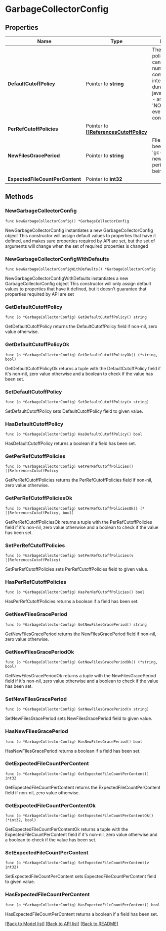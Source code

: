 # GarbageCollectorConfig

## Properties

Name | Type | Description | Notes
------------ | ------------- | ------------- | -------------
**DefaultCutoffPolicy** | Pointer to **string** | The default cutoff policy. Policies can be one of: - number of commits as an integer value - a duration (see java.time.Duration) - an ISO instant - &#39;NONE&#39;, means everything&#39;s considered as live | [optional] 
**PerRefCutoffPolicies** | Pointer to [**[]ReferencesCutoffPolicy**](ReferencesCutoffPolicy.md) |  | [optional] 
**NewFilesGracePeriod** | Pointer to **string** | Files that have been created after &#39;gc-start-time - new-files-grace-period&#39; are not being deleted. | [optional] 
**ExpectedFileCountPerContent** | Pointer to **int32** |  | [optional] 

## Methods

### NewGarbageCollectorConfig

`func NewGarbageCollectorConfig() *GarbageCollectorConfig`

NewGarbageCollectorConfig instantiates a new GarbageCollectorConfig object
This constructor will assign default values to properties that have it defined,
and makes sure properties required by API are set, but the set of arguments
will change when the set of required properties is changed

### NewGarbageCollectorConfigWithDefaults

`func NewGarbageCollectorConfigWithDefaults() *GarbageCollectorConfig`

NewGarbageCollectorConfigWithDefaults instantiates a new GarbageCollectorConfig object
This constructor will only assign default values to properties that have it defined,
but it doesn't guarantee that properties required by API are set

### GetDefaultCutoffPolicy

`func (o *GarbageCollectorConfig) GetDefaultCutoffPolicy() string`

GetDefaultCutoffPolicy returns the DefaultCutoffPolicy field if non-nil, zero value otherwise.

### GetDefaultCutoffPolicyOk

`func (o *GarbageCollectorConfig) GetDefaultCutoffPolicyOk() (*string, bool)`

GetDefaultCutoffPolicyOk returns a tuple with the DefaultCutoffPolicy field if it's non-nil, zero value otherwise
and a boolean to check if the value has been set.

### SetDefaultCutoffPolicy

`func (o *GarbageCollectorConfig) SetDefaultCutoffPolicy(v string)`

SetDefaultCutoffPolicy sets DefaultCutoffPolicy field to given value.

### HasDefaultCutoffPolicy

`func (o *GarbageCollectorConfig) HasDefaultCutoffPolicy() bool`

HasDefaultCutoffPolicy returns a boolean if a field has been set.

### GetPerRefCutoffPolicies

`func (o *GarbageCollectorConfig) GetPerRefCutoffPolicies() []ReferencesCutoffPolicy`

GetPerRefCutoffPolicies returns the PerRefCutoffPolicies field if non-nil, zero value otherwise.

### GetPerRefCutoffPoliciesOk

`func (o *GarbageCollectorConfig) GetPerRefCutoffPoliciesOk() (*[]ReferencesCutoffPolicy, bool)`

GetPerRefCutoffPoliciesOk returns a tuple with the PerRefCutoffPolicies field if it's non-nil, zero value otherwise
and a boolean to check if the value has been set.

### SetPerRefCutoffPolicies

`func (o *GarbageCollectorConfig) SetPerRefCutoffPolicies(v []ReferencesCutoffPolicy)`

SetPerRefCutoffPolicies sets PerRefCutoffPolicies field to given value.

### HasPerRefCutoffPolicies

`func (o *GarbageCollectorConfig) HasPerRefCutoffPolicies() bool`

HasPerRefCutoffPolicies returns a boolean if a field has been set.

### GetNewFilesGracePeriod

`func (o *GarbageCollectorConfig) GetNewFilesGracePeriod() string`

GetNewFilesGracePeriod returns the NewFilesGracePeriod field if non-nil, zero value otherwise.

### GetNewFilesGracePeriodOk

`func (o *GarbageCollectorConfig) GetNewFilesGracePeriodOk() (*string, bool)`

GetNewFilesGracePeriodOk returns a tuple with the NewFilesGracePeriod field if it's non-nil, zero value otherwise
and a boolean to check if the value has been set.

### SetNewFilesGracePeriod

`func (o *GarbageCollectorConfig) SetNewFilesGracePeriod(v string)`

SetNewFilesGracePeriod sets NewFilesGracePeriod field to given value.

### HasNewFilesGracePeriod

`func (o *GarbageCollectorConfig) HasNewFilesGracePeriod() bool`

HasNewFilesGracePeriod returns a boolean if a field has been set.

### GetExpectedFileCountPerContent

`func (o *GarbageCollectorConfig) GetExpectedFileCountPerContent() int32`

GetExpectedFileCountPerContent returns the ExpectedFileCountPerContent field if non-nil, zero value otherwise.

### GetExpectedFileCountPerContentOk

`func (o *GarbageCollectorConfig) GetExpectedFileCountPerContentOk() (*int32, bool)`

GetExpectedFileCountPerContentOk returns a tuple with the ExpectedFileCountPerContent field if it's non-nil, zero value otherwise
and a boolean to check if the value has been set.

### SetExpectedFileCountPerContent

`func (o *GarbageCollectorConfig) SetExpectedFileCountPerContent(v int32)`

SetExpectedFileCountPerContent sets ExpectedFileCountPerContent field to given value.

### HasExpectedFileCountPerContent

`func (o *GarbageCollectorConfig) HasExpectedFileCountPerContent() bool`

HasExpectedFileCountPerContent returns a boolean if a field has been set.


[[Back to Model list]](../README.md#documentation-for-models) [[Back to API list]](../README.md#documentation-for-api-endpoints) [[Back to README]](../README.md)


